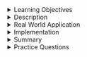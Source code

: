 
<details><summary>Learning Objectives</summary>
<br>

After completing this module, associates should be able to:

- Define SQL
- Describe the purpose of using SQL
- List the SQL Sublanguages

</details>
<details><summary>Description</summary>
<br>


Structured Query Language or SQL is the standard language for working with RDBM systems. SQL is used to administer and manipulate SQL servers. SQL is a scripting language that is interpreted by the database server. SQL is used to...

- Define database structure
- Manipulate stored data
- Define data access permissions
- Control concurrent data access
- Query stored data

To accomodate the operations of the above categories, SQL is broken into 5 sublanguages.

| Sublanguage | Description                                                                 |
| ----------- | --------------------------------------------------------------------------- |
| DDL         | Data Definition Language. Defines data structure                            |
| DML         | Data Manipulation Language. Insert, Update, Delete record                   |
| DCL         | Data Control Language. Grant or revoke access permissons to database object |
| TCL         | Transaction Control Language. Defines concurrent operation boundaries       |
| DQL         | Data Query Language. Search, filter, group, aggregate stored data           |

Each sublanguage is responsible for a specific set of operations and have a specific set of commands associated with them. Breaking down each sublanguage is beyond the scope of this document, but they will be discussed in more depth in their own sections.

SQL itself is generally case-insensitive, but it's a good practice to follow a consistent naming convention (e.g., always using lowercase or uppercase) for tables, columns, and other identifiers to avoid potential issues related to case-sensitivity.

</details>
<details><summary>Real World Application</summary>
<br>

SQL is used to administer SQL-based RDBM systems. Below is a short list of some databases and their enterprise users.

- Oracle
  - Wells Fargo
  - Verizon
  - Citi
  - ADP
  - FEMA
- MySQL
  - Wordpress
  - NASA
  - Netflix
  - Youtube
  - Bank of America
- PostgreSQL
  - Twitch
  - Apple
  - Spotify
  - Reddit
  - IMDb
- Microsoft SQL server
  - Fisher Investments
  - Penske
  - Alarm.com
  - Citi
  - Humana
- MariaDB
  - Moodle
  - Samsung
  - Nokia
  - Red Hat
  - Select Quote
  - Walgreens

</details>
<details><summary>Implementation</summary> 
<br>

SQL is developed based on the [ANSI SQL Standard](https://www.itl.nist.gov/div897/ctg/dm/sql_info.html). However, there are a lot of different vendor specific implementations available. Below is list of popular, but not exhaustive SQL implementations.

- [Oracle](https://docs.oracle.com/en/database/oracle/oracle-database/)
- [MySQL](https://dev.mysql.com/doc/)
- [PostgreSQL](https://www.postgresql.org/docs/)
- [Microsoft SQL server](https://docs.microsoft.com/en-us/sql/sql-server/?view=sql-server-ver16)
- [MariaDB](https://mariadb.com/kb/en/documentation/)
- [SQLite](https://www.sqlite.org/docs.html)

</details>
<details><summary>Summary</summary> 
<br>

Structured Query Language is the language used to administer SQL-based RDBM systems. SQL is based on ANSI standard `ISO/IEC 9075:2016 (ANSI X3.135)`. There are many vendor specific implementations of the SQL standard, but the standard itself can be divided into 5 sublanguage categories: `DDL`, `DML`, `DCL`, `TCL`, `DQL`. Each sublanguage is responsible for a specific set of operations on the database.

</details>
<details><summary>Practice Questions</summary>

[Practice Questions](./Quiz.gift)</details>
